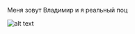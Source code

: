 Меня зовут Владимир и я реальный поц

![alt text]([https://www.lightandmatter.org/wp-content/uploads/2018/02/Sigma-14-24mm-F2.8-Banner-2.jpg](https://forma-odezhda.com/image/cache/data/voenpro.ru/products/futbolka-s-nadpisu-z-5.1200x1200-850x1300.jpg))
